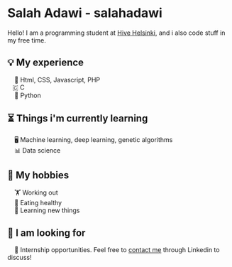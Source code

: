 # Salah Adawi - salahadawi
Hello! I am a programming student at [Hive Helsinki](https://www.hive.fi/en/), and i also code stuff in my free time.

## 💡 My experience
&nbsp;&nbsp;&nbsp;&nbsp;📃 Html, CSS, Javascript, PHP<br />
&nbsp;&nbsp;&nbsp;🇨 C<br />
&nbsp;&nbsp;&nbsp;&nbsp;🐍 Python<br />

## ⏳ Things i'm currently learning
&nbsp;&nbsp;&nbsp;&nbsp;🖥️ Machine learning, deep learning, genetic algorithms<br />
&nbsp;&nbsp;&nbsp;&nbsp;📊 Data science<br />

## 🏓 My hobbies
&nbsp;&nbsp;&nbsp;&nbsp;🏋️ Working out<br />
&nbsp;&nbsp;&nbsp;&nbsp;🍏 Eating healthy<br />
&nbsp;&nbsp;&nbsp;&nbsp;📖 Learning new things<br />

## 📅 I am looking for
&nbsp;&nbsp;&nbsp;&nbsp;🏢 Internship opportunities. Feel free to [contact me](https://www.linkedin.com/in/salah-adawi/) through Linkedin to discuss! 
